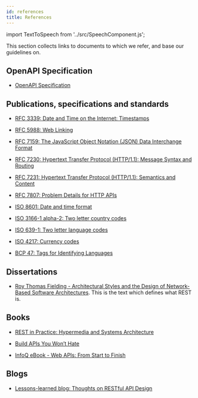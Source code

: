 ```yaml
---
id: references
title: References
---
```

import TextToSpeech from '../src/SpeechComponent.js';

<TextToSpeech>

This section collects links to documents to which we refer, and base our guidelines on.

## OpenAPI Specification

  - [OpenAPI Specification](https://github.com/OAI/OpenAPI-Specification/)

## Publications, specifications and standards

  - [RFC 3339: Date and Time on the Internet: Timestamps](https://tools.ietf.org/html/rfc3339)

  - [RFC 5988: Web Linking](https://tools.ietf.org/html/rfc5988)

  - [RFC 7159: The JavaScript Object Notation (JSON) Data Interchange Format](https://tools.ietf.org/html/rfc7159)

  - [RFC 7230: Hypertext Transfer Protocol (HTTP/1.1): Message Syntax and Routing](https://tools.ietf.org/html/rfc7230)

  - [RFC 7231: Hypertext Transfer Protocol (HTTP/1.1): Semantics and Content](https://tools.ietf.org/html/rfc7231)

  - [RFC 7807: Problem Details for HTTP APIs](https://tools.ietf.org/html/rfc7807)

  - [ISO 8601: Date and time format](https://en.wikipedia.org/wiki/ISO_8601)

  - [ISO 3166-1 alpha-2: Two letter country codes](https://en.wikipedia.org/wiki/ISO_3166-1_alpha-2)

  - [ISO 639-1: Two letter language codes](https://en.wikipedia.org/wiki/List_of_ISO_639-1_codes)

  - [ISO 4217: Currency codes](https://en.wikipedia.org/wiki/ISO_4217)

  - [BCP 47: Tags for Identifying Languages](https://tools.ietf.org/html/bcp47)

## Dissertations

  - [Roy Thomas Fielding - Architectural Styles and the Design of Network-Based Software Architectures](http://www.ics.uci.edu/~fielding/pubs/dissertation/top.htm). This is the text which defines what REST is.

## Books

  - [REST in Practice: Hypermedia and Systems Architecture](http://www.amazon.de/REST-Practice-Hypermedia-Systems-Architecture/dp/0596805829)

  - [Build APIs You Won’t Hate](https://leanpub.com/build-apis-you-wont-hate)

  - [InfoQ eBook - Web APIs: From Start to Finish](http://www.infoq.com/minibooks/emag-web-api)

## Blogs

  - [Lessons-learned blog: Thoughts on RESTful API Design](http://restful-api-design.readthedocs.org/en/latest/)

</TextToSpeech>